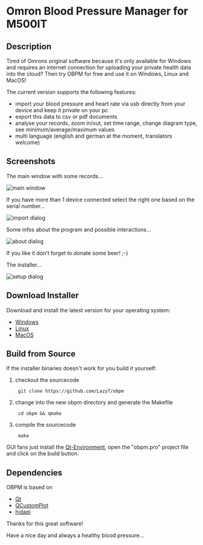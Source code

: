 # **Omron Blood Pressure Manager for M500IT**

## Description

Tired of Omrons original software because it's only available for Windows and requires an internet connection for uploading your private health data into the cloud? Then try OBPM for free and use it on Windows, Linux and MacOS!

The current version supports the following features:

* import your blood pressure and heart rate via usb directly from your device and keep it private on your pc
* export this data to csv or pdf documents
* analyse your records, zoom in/out, set time range, change diagram type, see minimum/average/maximum values
* multi language (english and german at the moment, translators welcome)

## Screenshots

The main window with some records...

![main window](https://raw.github.com/LazyT/obpm/gh-pages/screenshots/screenshot1.png)

If you have more than 1 device connected select the right one based on the serial number...

![import dialog](https://raw.github.com/LazyT/obpm/gh-pages/screenshots/screenshot2.png)

Some infos about the program and possible interactions...

![about dialog](https://raw.github.com/LazyT/obpm/gh-pages/screenshots/screenshot3.png)

If you like it don't forget to donate some beer! ;-)

The installer...

![setup dialog](https://raw.github.com/LazyT/obpm/gh-pages/screenshots/screenshot4.png)

## Download Installer

Download and install the latest version for your operating system:

* [Windows](https://github.com/LazyT/obpm/releases/download/1.0.0/OBPM-1.0.0-win.exe)
* [Linux](https://github.com/LazyT/obpm/releases/download/1.0.0/OBPM-1.0.0-lin.run)
* [MacOS](https://github.com/LazyT/obpm/releases/download/1.0.0/OBPM-1.0.0-mac.dmg)

## Build from Source

If the installer binaries doesn't work for you build it yourself:

1) checkout the sourcecode

		git clone https://github.com/LazyT/obpm

2) change into the new obpm directory and generate the Makefile

		cd obpm && qmake

3) compile the sourcecode

		make

GUI fans just install the [Qt-Environment](http://www.qt.io/download-open-source), open the "obpm.pro" project file and click on the build button.

## Dependencies

OBPM is based on

* [Qt](http://www.qt.io)
* [QCustomPlot](http://www.qcustomplot.com)
* [hidapi](http://www.signal11.us/oss/hidapi)

Thanks for this great software!

Have a nice day and always a healthy blood pressure...
